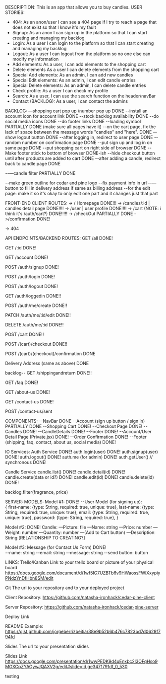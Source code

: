 DESCRIPTION:
This is an app that allows you to buy candles.
USER STORIES:

- 404: As an anon/user I can see a 404 page if I try to reach a page that does not exist so that I know it's my fault
- Signup: As an anon I can sign up in the platform so that I can start creating and managing my backlog
- Login: As a user I can login to the platform so that I can start creating and managing my backlog
- Logout: As a user I can logout from the platform so no one else can modify my information
- Add elements: As a user, I can add elements to the shopping cart
- Delete elements As a user I can delete elements from the shopping cart
- Special Add elements: As an admin, I can add new candles
- Special Edit elements: As an admin, I can edit candle entries
- Special Delete elements: As an admin, I can delete candle entries
- Check profile: As a user I can check my profile
- Search: As a user, I can use the search function on the header/navBar
- Contact (BACKLOG): As a user, I can contact the admins

BACKLOG:
—shopping cart pop up /number pop up DONE
--install an account icon for account link DONE
--stock backlog availability DONE
--do social media icons DONE
--do footer links DONE
--loading symbol PARTIALLY DONE (make sure all pages have it)
--on the cart page, fix the lack of space between the message words "candles" and "here". DONE
--show logout button DONE
--after logging in, redirect to user page DONE
--random number on confirmation page DONE
--put sign up and log in on same page DONE
--put shopping cart on right side of browser   DONE
--Make footer stick to bottom of browser   DONE-ish
--hide checkout button until after products are added to cart   DONE
--after adding a candle, redirect back to candle page    DONE

--—candle filter    PARTIALLY DONE

--make green outline for cedar and pine logo
--fix payment info in url
--—button to fill in delivery address if same as billing address
--for the edit page: make it so it's okay to only edit
one part and it changes just that part

FRONT-END CLIENT ROUTES:
-> / Homepage DONE!!!
-> /candles/:id | candles detail page DONE!!!!
-> /user | user profile DONE!!!!
-> /cart (NOTE: i think it's /auth/cart?) DONE!!!!!
-> /checkOut PARTIALLY DONE
->/confirmation DONE!

-> 404

API ENDPOINTS/BACKEND ROUTES:
GET /all DONE!

GET /:id DONE!

GET /account DONE!

POST /auth/signup DONE!

POST /auth/login DONE!

POST /auth/logout DONE!

GET /auth/loggedin DONE!!

POST /auth/me/create DONE!!

PATCH /auth/me/:id/edit DONE!!

DELETE /auth/me/:id DONE!!

POST /cart DONE!!

POST /(cart)/checkout DONE!!

POST /(cart)/(checkout)/confirmation DONE

Delivery Address (same as above) DONE

backlog--
GET /shippingandreturn DONE!!

GET /faq DONE!

GET /about-us DONE!

GET /contact-us DONE!

POST /contact-us/sent

COMPONENTS:
--NavBar DONE
--Account (sign up button / sign in) PARTIALLY DONE
--Shopping Cart DONE!
--Checkout Page DONE!
--Candles DONE!
--CandleDetails DONE!
--Footer DONE!
--Account/User Detail Page (Private.jsx) DONE!
--Order Confirmation DONE!
--Footer (shipping, faq, contact, about us, social media) DONE!

IO
Services:
Auth Service DONE!
auth.login(user) DONE!
auth.signup(user) DONE!
auth.logout() DONE!
auth.me (for admin) DONE!
auth.getUser() // synchronous DONE!

Candle Service
candle.list() DONE!
candle.detail(id) DONE!
candle.create(data or id?) DONE!
candle.edit(id) DONE!
candle.delete(id) DONE!

backlog.filter(fragrance, price)

SERVER:
MODELS:
Model #1: DONE!
--User Model (for signing up):  
{
first-name: {type: String, required: true, unique: true},
last-name: {type: String, required: true, unique: true},
email: {type: String, required: true, unique: true},
password: {type: String, required: true},
}

Model #2: DONE!
Candle:
—Picture: file
—Name: string
—Price: number
—Weight: number
—Quantity: number
—(Add to Cart button)
—Description: String
[RELATIONSHIP TO CREATING?]

Model #3: Message (for Contact Us Form) DONE!  
--name: string
--email: string
--message: string
--send button: button

LINKS:
Trello/Kanban
Link to your trello board or picture of your physical board
https://docs.google.com/document/d/1wf5IG7UZBTb6v9HWaossFWlXxypiyPNdzYnDfHbn8SM/edit

Git
The url to your repository and to your deployed project

Client Repository:
https://github.com/natasha-ironhack/cedar-pine-client

Server Repository:
https://github.com/natasha-ironhack/cedar-pine-server

Deploy Link

README Example:
https://gist.github.com/jorgeberrizbeitia/38e9b52b6b476c7823bd7d0628f794fd

Slides
The url to your presentation slides

Slides Link
https://docs.google.com/presentation/d/1wwPEDK9d4uEnxbc2l3OFqHso9MGXCpZYAOywJQAXV2g/edit#slide=id.ge3471791df_0_530

testing
